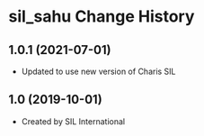 sil_sahu Change History
====================

1.0.1 (2021-07-01)
----------------
* Updated to use new version of Charis SIL

1.0 (2019-10-01)
----------------
* Created by SIL International

